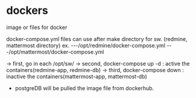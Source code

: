 # dockers
image or files for docker

docker-compose.yml files can use after make directory for sw. (redmine, mattermost directory)
ex.
---/opt/redmine/docker-compose.yml
---/opt/mattermost/docker-compose.yml

-> first, go in each /opt/sw/
-> second, docker-compose up -d : active the containers(redmine-app, redmine-db)
-> third, docker-compose down : inactive the containers(mattermost-app, mattermost-db)

* postgreDB will be pulled the image file from dockerhub.
